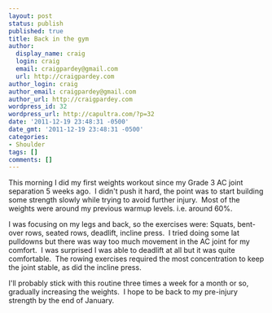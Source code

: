 ```yaml
---
layout: post
status: publish
published: true
title: Back in the gym
author:
  display_name: craig
  login: craig
  email: craigpardey@gmail.com
  url: http://craigpardey.com
author_login: craig
author_email: craigpardey@gmail.com
author_url: http://craigpardey.com
wordpress_id: 32
wordpress_url: http://capultra.com/?p=32
date: '2011-12-19 23:48:31 -0500'
date_gmt: '2011-12-19 23:48:31 -0500'
categories:
- Shoulder
tags: []
comments: []
---
```

<p>This morning I did my first weights workout since my Grade 3 AC joint separation 5 weeks ago. &nbsp;I didn't push it hard, the point was to start building some strength slowly while trying to avoid further injury. &nbsp;Most of the weights were around my previous warmup levels. i.e. around 60%.</p>
<p>I was focusing on my legs and back, so the exercises were: Squats, bent-over rows, seated rows, deadlift, incline press. &nbsp;I tried doing some lat pulldowns but there was way too much movement in the AC joint for my comfort. &nbsp;I was surprised I was able to deadlift at all but it was quite comfortable. &nbsp;The rowing exercises required the most concentration to keep the joint stable, as did the incline press.</p>
<p>I'll probably stick with this routine three times a week for a month or so, gradually increasing the weights. &nbsp;I hope to be back to my pre-injury strength by the end of January.</p>
